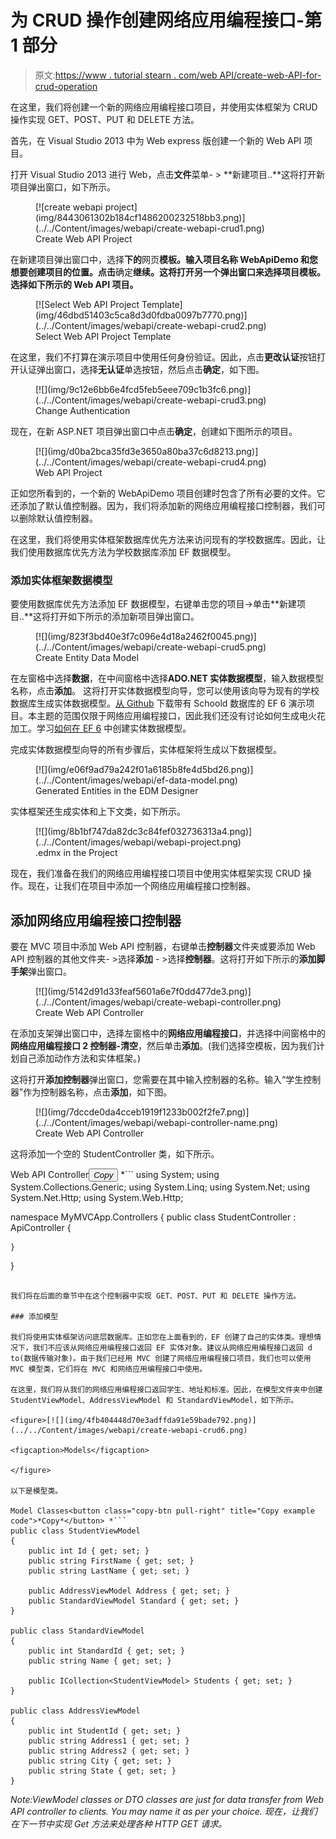 # 为 CRUD 操作创建网络应用编程接口-第 1 部分

> 原文:[https://www . tutorial stearn . com/web API/create-web-API-for-crud-operation](https://www.tutorialsteacher.com/webapi/create-web-api-for-crud-operation)

在这里，我们将创建一个新的网络应用编程接口项目，并使用实体框架为 CRUD 操作实现 GET、POST、PUT 和 DELETE 方法。

首先，在 Visual Studio 2013 中为 Web express 版创建一个新的 Web API 项目。

打开 Visual Studio 2013 进行 Web，点击**文件**菜单- > **新建项目..**这将打开新项目弹出窗口，如下所示。

<figure>[![create webapi project](img/8443061302b184cf1486200232518bb3.png)](../../Content/images/webapi/create-webapi-crud1.png)

<figcaption>Create Web API Project</figcaption>

</figure>

在新建项目弹出窗口中，选择**下的**网页**模板。输入项目名称 WebApiDemo 和您想要创建项目的位置。点击**确定**继续。这将打开另一个弹出窗口来选择项目模板。选择如下所示的 Web API 项目。**

<figure>[![Select Web API Project Template](img/46dbd51403c5ca8d3d0fdba0097b7770.png)](../../Content/images/webapi/create-webapi-crud2.png)

<figcaption>Select Web API Project Template</figcaption>

</figure>

在这里，我们不打算在演示项目中使用任何身份验证。因此，点击**更改认证**按钮打开认证弹出窗口，选择**无认证**单选按钮，然后点击**确定**，如下图。

<figure>[![](img/9c12e6bb6e4fcd5feb5eee709c1b3fc6.png)](../../Content/images/webapi/create-webapi-crud3.png)

<figcaption>Change Authentication</figcaption>

</figure>

现在，在新 ASP.NET 项目弹出窗口中点击**确定**，创建如下图所示的项目。

<figure>[![](img/d0ba2bca35fd3e3650a80ba37c6d8213.png)](../../Content/images/webapi/create-webapi-crud4.png)

<figcaption>Web API Project</figcaption>

</figure>

正如您所看到的，一个新的 WebApiDemo 项目创建时包含了所有必要的文件。它还添加了默认值控制器。因为，我们将添加新的网络应用编程接口控制器，我们可以删除默认值控制器。

在这里，我们将使用实体框架数据库优先方法来访问现有的学校数据库。因此，让我们使用数据库优先方法为学校数据库添加 EF 数据模型。

### 添加实体框架数据模型

要使用数据库优先方法添加 EF 数据模型，右键单击您的项目->单击**新建项目..**这将打开如下所示的添加新项目弹出窗口。

<figure>[![](img/823f3bd40e3f7c096e4d18a2462f0045.png)](../../Content/images/webapi/create-webapi-crud5.png)

<figcaption>Create Entity Data Model</figcaption>

</figure>

在左窗格中选择**数据**，在中间窗格中选择**ADO.NET 实体数据模型**，输入数据模型名称，点击**添加**。 这将打开实体数据模型向导，您可以使用该向导为现有的学校数据库生成实体数据模型。[从 Github](https://github.com/entityframeworktutorial/EF6-DBFirst-Demo) 下载带有 Schoold 数据库的 EF 6 演示项目。本主题的范围仅限于网络应用编程接口，因此我们还没有讨论如何生成电火花加工。学习[如何在 EF 6](https://www.entityframeworktutorial.net/entityframework6/create-entity-data-model.aspx "Learn to create EDM in EF 6") 中创建实体数据模型。

完成实体数据模型向导的所有步骤后，实体框架将生成以下数据模型。

<figure>[![](img/e06f9ad79a242f01a6185b8fe4d5bd26.png)](../../Content/images/webapi/ef-data-model.png)

<figcaption>Generated Entities in the EDM Designer</figcaption>

</figure>

实体框架还生成实体和上下文类，如下所示。

<figure>[![](img/8b1bf747da82dc3c84fef032736313a4.png)](../../Content/images/webapi/webapi-project.png)

<figcaption>.edmx in the Project</figcaption>

</figure>

现在，我们准备在我们的网络应用编程接口项目中使用实体框架实现 CRUD 操作。现在，让我们在项目中添加一个网络应用编程接口控制器。

## 添加网络应用编程接口控制器

要在 MVC 项目中添加 Web API 控制器，右键单击**控制器**文件夹或要添加 Web API 控制器的其他文件夹- >选择**添加** - >选择**控制器**。这将打开如下所示的**添加脚手架**弹出窗口。

<figure>[![](img/5142d91d33feaf5601a6e7f0dd477de3.png)](../../Content/images/webapi/create-webapi-controller.png)

<figcaption>Create Web API Controller</figcaption>

</figure>

在添加支架弹出窗口中，选择左窗格中的**网络应用编程接口**，并选择中间窗格中的**网络应用编程接口 2 控制器-清空**，然后单击**添加**。(我们选择空模板，因为我们计划自己添加动作方法和实体框架。)

这将打开**添加控制器**弹出窗口，您需要在其中输入控制器的名称。输入“学生控制器”作为控制器名称，点击**添加**，如下图。

<figure>[![](img/7dccde0da4cceb1919f1233b002f2fe7.png)](../../Content/images/webapi/webapi-controller-name.png)

<figcaption>Create Web API Controller</figcaption>

</figure>

这将添加一个空的 StudentController 类，如下所示。

Web API Controller<button class="copy-btn pull-right" title="Copy example code">*Copy*</button> *```
using System;
using System.Collections.Generic;
using System.Linq;
using System.Net;
using System.Net.Http;
using System.Web.Http;

namespace MyMVCApp.Controllers
{
    public class StudentController : ApiController
    {

    }
} 
```

我们将在后面的章节中在这个控制器中实现 GET、POST、PUT 和 DELETE 操作方法。

### 添加模型

我们将使用实体框架访问底层数据库。正如您在上面看到的，EF 创建了自己的实体类。理想情况下，我们不应该从网络应用编程接口返回 EF 实体对象。建议从网络应用编程接口返回 d to(数据传输对象)。由于我们已经用 MVC 创建了网络应用编程接口项目，我们也可以使用 MVC 模型类，它们将在 MVC 和网络应用编程接口中使用。

在这里，我们将从我们的网络应用编程接口返回学生、地址和标准。因此，在模型文件夹中创建 StudentViewModel、AddressViewModel 和 StandardViewModel，如下所示。

<figure>[![](img/4fb404448d70e3adffda91e59bade792.png)](../../Content/images/webapi/create-webapi-crud6.png)

<figcaption>Models</figcaption>

</figure>

以下是模型类。

Model Classes<button class="copy-btn pull-right" title="Copy example code">*Copy*</button> *```
public class StudentViewModel
{
    public int Id { get; set; }
    public string FirstName { get; set; }
    public string LastName { get; set; }

    public AddressViewModel Address { get; set; }
    public StandardViewModel Standard { get; set; }
}

public class StandardViewModel
{
    public int StandardId { get; set; }
    public string Name { get; set; }

    public ICollection<StudentViewModel> Students { get; set; }
} 

public class AddressViewModel
{
    public int StudentId { get; set; }
    public string Address1 { get; set; }
    public string Address2 { get; set; }
    public string City { get; set; }
    public string State { get; set; }
} 
```

*Note:**ViewModel classes or DTO classes are just for data transfer from Web API controller to clients. You may name it as per your choice.* *现在，让我们在下一节中实现 Get 方法来处理各种 HTTP GET 请求。***